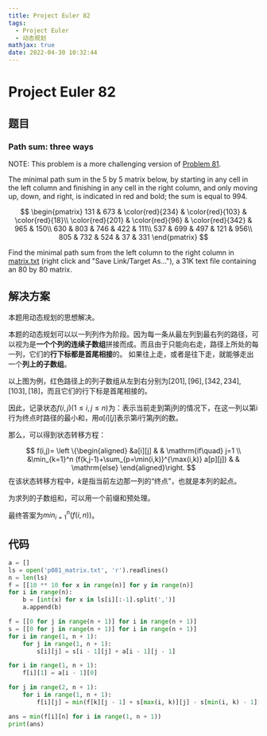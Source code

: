 ```yaml
---
title: Project Euler 82
tags:
  - Project Euler
  - 动态规划
mathjax: true
date: 2022-04-30 10:32:44
---
```


<escape><!-- more --></escape>

# Project Euler 82

## 题目

### Path sum: three ways

NOTE: This problem is a more challenging version of [Problem 81](../Project-Euler-81).

The minimal path sum in the $5$ by $5$ matrix below, by starting in any cell in the left column and finishing in any cell in the right column, and only moving up, down, and right, is indicated in red and bold; the sum is equal to $994$.

$$
\begin{pmatrix}
131 & 673 & \color{red}{234} & \color{red}{103} & \color{red}{18}\\
\color{red}{201} & \color{red}{96} & \color{red}{342} & 965 & 150\\
630 & 803 & 746 & 422 & 111\\
537 & 699 & 497 & 121 & 956\\
805 & 732 & 524 & 37 & 331
\end{pmatrix}
$$

Find the minimal path sum from the left column to the right column in [matrix.txt](../resources/p081_matrix.txt) (right click and "Save Link/Target As..."), a 31K text file containing an $80$ by $80$ matrix.

## 解决方案

本题用动态规划的思想解决。

本题的动态规划可以以一列列作为阶段。因为每一条从最左列到最右列的路径，可以视为是**一个个列的连续子数组**拼接而成。而且由于只能向右走，路径上所处的每一列，它们的**行下标都是首尾相接**的。
如果往上走，或者是往下走，就能够走出一个**列上的子数组**。

以上图为例，红色路径上的列子数组从左到右分别为$[201],[96],[342,234],[103],[18]$，而且它们的行下标是首尾相接的。

因此，记录状态$f(i,j)(1\leq i,j\leq n)$为：表示当前走到第j列的情况下，在这一列以第i行为终点时路径的最小和，用$a[i][j]$表示第$i$行第$j$列的数。

那么，可以得到状态转移方程：

$$
f(i,j)=
\left \{\begin{aligned}
  &a[i][j]  & & \mathrm{if\quad} j=1 \\
  &\min_{k=1}^n (f(k,j-1)+\sum_{p=\min(i,k)}^{\max(i,k)} a[p][j]) & & \mathrm{else}
\end{aligned}\right.
$$
在该状态转移方程中，$k$是指当前左边那一列的“终点”，也就是本列的起点。

为求列的子数组和，可以用一个前缀和预处理。

最终答案为$min_{i=1}^n(f(i,n))$。

## 代码

```py
a = []
ls = open('p081_matrix.txt', 'r').readlines()
n = len(ls)
f = [[10 ** 10 for x in range(n)] for y in range(n)]
for i in range(n):
    b = [int(x) for x in ls[i][:-1].split(',')]
    a.append(b)

f = [[0 for j in range(n + 1)] for i in range(n + 1)]
s = [[0 for j in range(n + 1)] for i in range(n + 1)]
for i in range(1, n + 1):
    for j in range(1, n + 1):
        s[i][j] = s[i - 1][j] + a[i - 1][j - 1]

for i in range(1, n + 1):
    f[i][1] = a[i - 1][0]

for j in range(2, n + 1):
    for i in range(1, n + 1):
        f[i][j] = min(f[k][j - 1] + s[max(i, k)][j] - s[min(i, k) - 1][j] for k in range(1, n + 1))

ans = min(f[i][n] for i in range(1, n + 1))
print(ans)

```
